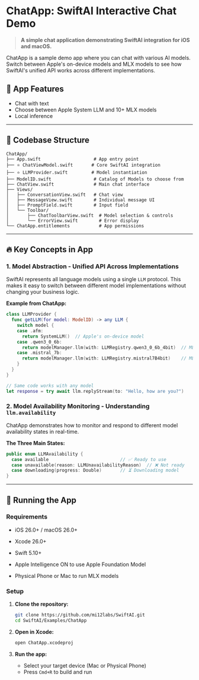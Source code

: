 # ChatApp: SwiftAI Interactive Chat Demo

> **A simple chat application demonstrating SwiftAI integration for iOS and macOS.**

ChatApp is a sample demo app where you can chat with various AI models. Switch between Apple's on-device models and MLX models to see how SwiftAI's unified API works across different implementations.

## 📱 App Features

- Chat with text
- Choose between Apple System LLM and 10+ MLX models
- Local inference

---

## 📁 Codebase Structure

```text
ChatApp/
├── App.swift                    # App entry point
├── ⭐ ChatViewModel.swift       # Core SwiftAI integration
├── ⭐ LLMProvider.swift         # Model instantiation
├── ModelID.swift                # Catalog of Models to choose from
├── ChatView.swift               # Main chat interface
├── Views/
│   ├── ConversationView.swift   # Chat view
│   ├── MessageView.swift        # Individual message UI
│   ├── PromptField.swift        # Input field
│   └── Toolbar/
│       ├── ChatToolbarView.swift  # Model selection & controls
│       └── ErrorView.swift        # Error display
└── ChatApp.entitlements           # App permissions
```

---

## 🔥 Key Concepts in App

### 1. Model Abstraction - Unified API Across Implementations

SwiftAI represents all language models using a single `LLM` protocol. This makes it easy to switch between different model implementations without changing your business logic.

**Example from ChatApp:**

```swift
class LLMProvider {
  func getLLM(for model: ModelID) -> any LLM {
    switch model {
    case .afm:
      return SystemLLM()  // Apple's on-device model
    case .qwen3_0_6b:
      return modelManager.llm(with: LLMRegistry.qwen3_0_6b_4bit)  // MLX model
    case .mistral_7b:
      return modelManager.llm(with: LLMRegistry.mistral7B4bit)    // MLX model
    }
  }
}

// Same code works with any model
let response = try await llm.replyStream(to: "Hello, how are you?")
```

### 2. Model Availability Monitoring - Understanding `llm.availability`

ChatApp demonstrates how to monitor and respond to different model availability states in real-time.

**The Three Main States:**

```swift
public enum LLMAvailability {
  case available                           // ✅ Ready to use
  case unavailable(reason: LLMUnavailabilityReason)  // ❌ Not ready
  case downloading(progress: Double)       // ⏳ Downloading model
}
```

---

## 🚀 Running the App

### Requirements

- iOS 26.0+ / macOS 26.0+
- Xcode 26.0+
- Swift 5.10+

- Apple Intelligence ON to use Apple Foundation Model
- Physical Phone or Mac to run MLX models

### Setup

1. **Clone the repository:**

   ```bash
   git clone https://github.com/mi12labs/SwiftAI.git
   cd SwiftAI/Examples/ChatApp
   ```

2. **Open in Xcode:**

   ```bash
   open ChatApp.xcodeproj
   ```

3. **Run the app:**
   - Select your target device (Mac or Physical Phone)
   - Press `Cmd+R` to build and run
